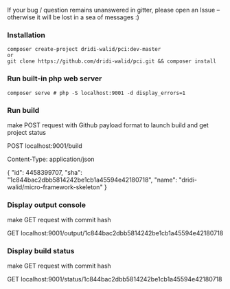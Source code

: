 If your bug / question remains unanswered in gitter, please open an Issue – otherwise it will be lost in a sea of messages :)

### Installation

    composer create-project dridi-walid/pci:dev-master
    or
    git clone https://github.com/dridi-walid/pci.git && composer install

### Run built-in php web server

    composer serve # php -S localhost:9001 -d display_errors=1

### Run build

make POST request with Github payload format to launch build and get project status

  POST localhost:9001/build
  
  Content-Type: application/json
  
  {
	  "id": 4458399707,
	  "sha": "1c844bac2dbb5814242be1cb1a45594e42180718",
	  "name": "dridi-walid/micro-framework-skeleton"
  }
  
### Display output console

make GET request with commit hash

  GET localhost:9001/output/1c844bac2dbb5814242be1cb1a45594e42180718
  
### Display build status

make GET request with commit hash

  GET localhost:9001/status/1c844bac2dbb5814242be1cb1a45594e42180718
